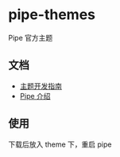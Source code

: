# pipe-themes

Pipe 官方主题

## 文档

* [主题开发指南](https://hacpai.com/article/1512550354920)
* [Pipe 介绍](https://github.com/b3log/pipe)

## 使用

下载后放入 theme 下，重启 pipe
